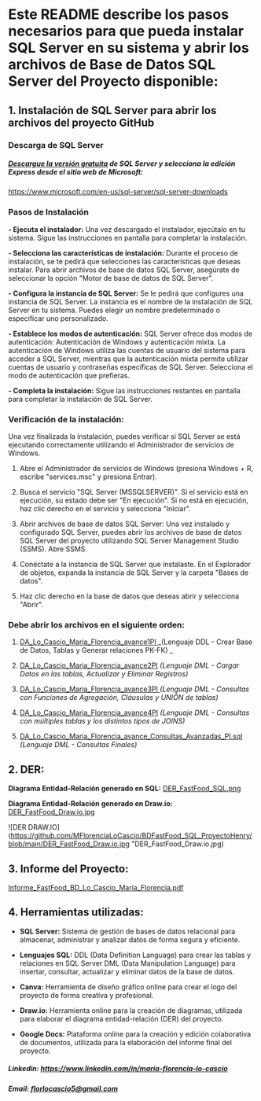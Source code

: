# **Este README describe los pasos necesarios para que pueda instalar SQL Server en su sistema y abrir los archivos de Base de Datos SQL Server del Proyecto disponible:**

## 1. **Instalación de SQL Server para abrir los archivos del proyecto GitHub**

### **Descarga de SQL Server**

##### [Descargue la versión gratuita](https://www.microsoft.com/en-us/sql-server/sql-server-downloads "descargue la versión gratuita") de SQL Server y selecciona la edición Express desde el sitio web de Microsoft:

https://www.microsoft.com/en-us/sql-server/sql-server-downloads


### **Pasos de Instalación**
**- Ejecuta el instalador:** Una vez descargado el instalador, ejecútalo en tu sistema. Sigue las instrucciones en pantalla para completar la instalación.

**- Selecciona las características de instalación:** Durante el proceso de instalación, se te pedirá que selecciones las características que deseas instalar. Para abrir archivos de base de datos SQL Server, asegúrate de seleccionar la opción "Motor de base de datos de SQL Server".

**- Configura la instancia de SQL Server:** Se le pedirá que configures una instancia de SQL Server. La instancia es el nombre de la instalación de SQL Server en tu sistema. Puedes elegir un nombre predeterminado o especificar uno personalizado.

**- Establece los modos de autenticación:** SQL Server ofrece dos modos de autenticación: Autenticación de Windows y autenticación mixta. La autenticación de Windows utiliza las cuentas de usuario del sistema para acceder a SQL Server, mientras que la autenticación mixta permite utilizar cuentas de usuario y contraseñas específicas de SQL Server. Selecciona el modo de autenticación que prefieras.

**- Completa la instalación:** Sigue las instrucciones restantes en pantalla para completar la instalación de SQL Server.

### **Verificación de la instalación:**
Una vez finalizada la instalación, puedes verificar si SQL Server se está ejecutando correctamente utilizando el Administrador de servicios de Windows.

1.  Abre el Administrador de servicios de Windows (presiona Windows + R, escribe "services.msc" y presiona Entrar).

2. Busca el servicio "SQL Server (MSSQLSERVER)". Si el servicio está en ejecución, su estado debe ser "En ejecución". Si no está en ejecución, haz clic derecho en el servicio y selecciona "Iniciar".

3. Abrir archivos de base de datos SQL Server:  Una vez instalado y configurado SQL Server, puedes abrir los archivos de base de datos SQL Server del proyecto utilizando SQL Server Management Studio (SSMS). Abre SSMS.

4. Conéctate a la instancia de SQL Server que instalaste. En el Explorador de objetos, expanda la instancia de SQL Server y la carpeta "Bases de datos".

5. Haz clic derecho en la base de datos que deseas abrir y selecciona "Abrir".

### **Debe abrir los archivos en el siguiente orden:**

1. [DA_Lo_Cascio_Maria_Florencia_avance1PI ](https://github.com/MFlorenciaLoCascio/BDFastFood_SQL_ProyectoHenry/blob/main/DA_Lo_Cascio_Maria_Florencia_avance1PI.sql "DA_Lo_Cascio_Maria_Florencia_avance1PI ") 
_(Lenguaje DDL - Crear Base de Datos, Tablas y Generar relaciones PK-FK) _

2. [DA_Lo_Cascio_Maria_Florencia_avance2PI](https://github.com/MFlorenciaLoCascio/BDFastFood_SQL_ProyectoHenry/blob/main/DA_Lo_Cascio_Maria_Florencia_avance2PI.sql "DA_Lo_Cascio_Maria_Florencia_avance2PI")
_(Lenguaje DML - Cargar Datos en las tablas, Actualizar y Eliminar Registros)_

3. [DA_Lo_Cascio_Maria_Florencia_avance3PI ](https://github.com/MFlorenciaLoCascio/BDFastFood_SQL_ProyectoHenry/blob/main/DA_Lo_Cascio_Maria_Florencia_avance3PI.sql "DA_Lo_Cascio_Maria_Florencia_avance3PI ")
_(Lenguaje DML - Consultas con Funciones de Agregación, Cláusulas y UNIÓN de tablas)_

4. [DA_Lo_Cascio_Maria_Florencia_avance4PI](https://github.com/MFlorenciaLoCascio/BDFastFood_SQL_ProyectoHenry/blob/main/DA_Lo_Cascio_Maria_Florencia_avance4PI.sql "DA_Lo_Cascio_Maria_Florencia_avance4PI")
_(Lenguaje DML - Consultas con múltiples tablas y los distintos tipos de JOINS)_

5. [DA_Lo_Cascio_Maria_Florencia_avance_Consultas_Avanzadas_PI.sql](https://github.com/MFlorenciaLoCascio/BDFastFood_SQL_ProyectoHenry/blob/main/DA_Lo_Cascio_Maria_Florencia_avance_Consultas_Avanzadas_PI.sql "DA_Lo_Cascio_Maria_Florencia_avance_Consultas_Avanzadas_PI.sql")
_(Lenguaje DML - Consultas Finales)_

## 2. **DER:**
**Diagrama Entidad-Relación generado en SQL:**  [DER_FastFood_SQL.png](https://github.com/MFlorenciaLoCascio/BDFastFood_SQL_ProyectoHenry/blob/main/DER_FastFood_SQL.png "DER_FastFood_SQL.png")

**Diagrama Entidad-Relación generado en Draw.io:** [DER_FastFood_Draw.io.jpg](https://github.com/MFlorenciaLoCascio/BDFastFood_SQL_ProyectoHenry/blob/main/DER_FastFood_Draw.io.jpg "DER_FastFood_Draw.io.jpg")

![DER DRAW.IO](https://github.com/MFlorenciaLoCascio/BDFastFood_SQL_ProyectoHenry/blob/main/DER_FastFood_Draw.io.jpg "DER_FastFood_Draw.io.jpg)

## 3. **Informe del Proyecto:**

[Informe_FastFood_BD_Lo_Cascio_Maria_Florencia.pdf](https://github.com/MFlorenciaLoCascio/BDFastFood_SQL_ProyectoHenry/blob/main/Informe_FastFood_BD_Lo_Cascio_Maria_Florencia.pdf "Informe_FastFood_BD_Lo_Cascio_Maria_Florencia.pdf")

## 4. **Herramientas utilizadas:**

- **SQL Server:** Sistema de gestión de bases de datos relacional para almacenar, administrar y analizar datos de forma segura y eficiente.

- **Lenguajes SQL:**
DDL (Data Definition Language) para crear las tablas y relaciones en SQL Server
DML (Data Manipulation Language) para insertar, consultar, actualizar y eliminar datos de la base de datos.

- **Canva:** Herramienta de diseño gráfico online para crear el logo del proyecto de forma creativa y profesional.

- **Draw.io:** Herramienta online para la creación de diagramas, utilizada para elaborar el diagrama entidad-relación (DER) del proyecto.

- **Google Docs:** Plataforma online para la creación y edición colaborativa de documentos, utilizada para la elaboración del informe final del proyecto.


##### Linkedin: https://www.linkedin.com/in/maria-florencia-lo-cascio
##### Email: florlocascio5@gmail.com 
